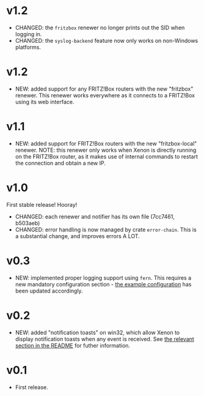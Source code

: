 # v1.2

- CHANGED: the `fritzbox` renewer no longer prints out the SID when logging in.
- CHANGED: the `syslog-backend` feature now only works on non-Windows platforms.

# v1.2

- NEW: added support for any FRITZ!Box routers with the new "fritzbox" renewer.
       This renewer works everywhere as it connects to a FRITZ!Box using its web interface.

# v1.1

- NEW: added support for FRITZ!Box routers with the new "fritzbox-local" renewer.
       NOTE: this renewer only works when Xenon is directly running on the FRITZ!Box router, as it
       makes use of internal commands to restart the connection and obtain a new IP.

# v1.0

First stable release! Hooray!

- CHANGED: each renewer and notifier has its own file (7cc7461, b503aeb)
- CHANGED: error handling is now managed by crate `error-chain`. This is a substantial change,
  and improves errors A LOT.

# v0.3

- NEW: implemented proper logging support using `fern`. This requires a new mandatory configuration
  section - [the example configuration](config.example.toml) has been updated accordingly.

# v0.2

- NEW: added "notification toasts" on win32, which allow Xenon to display notification toasts
  when any event is received. See
  [the relevant section in the README](README.md#notification-toasts) for futher information.

# v0.1

- First release.
